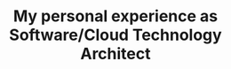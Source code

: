 ---
categoryId: "1"
title: "My personal experience as Software/Cloud Technology Architect"
description: It just cross my mind to write and share my personal journey and understanding as Software Architect/ Cloud Architect. 
image_url: "images/articles/architecture/home.png"
featured: true
weight: 1
layout: articlesCategory
bodyClass: page-article-list
intro_image: "images/articles/architecture/home.png"
intro_image_absolute: false
intro_image_hide_on_mobile: false
description: I like to write my day to day activity as Architect and share my experience with everyone through my personal website.  
---